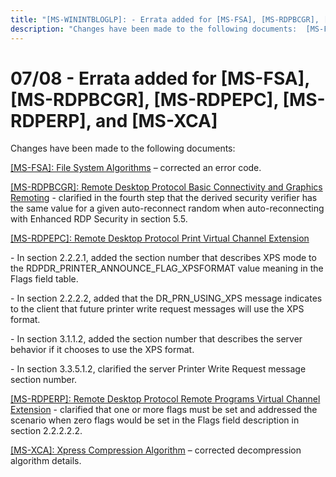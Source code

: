 ```yaml
---
title: "[MS-WININTBLOGLP]: - Errata added for [MS-FSA], [MS-RDPBCGR], [MS-RDPEPC], [MS-RDPERP], and [MS-XCA]"
description: "Changes have been made to the following documents:  [MS-FSA]: File System Algorithms – corrected an error code.  [MS-RDPBCGR]: Remote Desktop"
---
```


# 07/08 - Errata added for [MS-FSA], [MS-RDPBCGR], [MS-RDPEPC], [MS-RDPERP], and [MS-XCA]

<p> </p>
<p>Changes have been made to the following documents:</p>

<p><span><a href="/openspecs/windows_protocols/MS-WINERRATA/78a1a199-26c9-42e6-a3ac-4d3ee71dc69b">[MS-FSA]:
File System Algorithms</a></span> – corrected an error code.</p>

<p><span><a href="/openspecs/windows_protocols/MS-WINERRATA/a837c4b6-d2c1-4833-9d0a-e83744882959">[MS-RDPBCGR]:
Remote Desktop Protocol Basic Connectivity and Graphics Remoting</a></span> -
clarified in the fourth step that the derived security verifier has the same value
for a given auto-reconnect random when auto-reconnecting with Enhanced RDP
Security in section 5.5.&#8203;&#8203;</p>

<p><span><a href="/openspecs/windows_protocols/MS-WINERRATA/5a52e590-16b9-47e9-8421-a4757a6e7b04">[MS-RDPEPC]:
Remote Desktop Protocol Print Virtual Channel Extension</a></span>  </p>

<p>- In section 2.2.2.1, added the section number that
describes XPS mode to the RDPDR_PRINTER_ANNOUNCE_FLAG_XPSFORMAT value meaning
in the Flags field table.&#8203;</p>

<p>- In section 2.2.2.2, added that the DR_PRN_USING_XPS
message indicates to the client that future printer write request messages will
use the XPS format.&#8203;</p>

<p>- In section 3.1.1.2, added the section number that
describes the server behavior if it chooses to use the XPS format. &#8203;</p>

<p>- In section 3.3.5.1.2, clarified the server Printer Write
Request message section number.&#8203;</p>

<p><span><a href="/openspecs/windows_protocols/MS-WINERRATA/216fae20-734c-4822-92d6-21f0fcbb9bc9">[MS-RDPERP]:
Remote Desktop Protocol Remote Programs Virtual Channel Extension</a></span> -
clarified that one or more flags must be set and addressed the scenario when
zero flags would be set in the Flags field description in section
2.2.2.2.2.&#8203;</p>

<p><span><a href="/openspecs/windows_protocols/MS-WINERRATA/fcf3306b-da9e-4da5-b8d0-4152db713231">[MS-XCA]:
Xpress Compression Algorithm</a></span> – corrected decompression algorithm
details. </p>


                